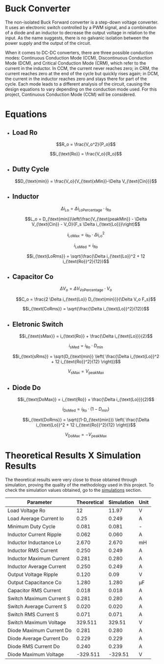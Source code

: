 # Buck Converter

The non-isolated Buck Forward converter is a step-down voltage converter. It uses an electronic switch controlled by a PWM signal, and a combination of a diode and an inductor to decrease the output voltage in relation to the input. As the name suggests, there is no galvanic isolation between the power supply and the output of the circuit.

When it comes to DC-DC converters, there are three possible conduction modes: Continuous Conduction Mode (CCM), Discontinuous Conduction Mode (DCM), and Critical Conduction Mode (CRM), which refer to the current in the inductor. In CCM, the current never reaches zero; in CRM, the current reaches zero at the end of the cycle but quickly rises again; in DCM, the current in the inductor reaches zero and stays there for part of the cycle. Each mode leads to a different analysis of the circuit, causing the design equations to vary depending on the conduction mode used. For this project, Continuous Conduction Mode (CCM) will be considered.

# Equations

* ## Load Ro
  
    $$R_o = \frac{V_o^2}{P_o}$$

    $$i_{\text{Ro}} = \frac{V_o}{R_o}$$

* ## Dutty Cycle
  
    $$D_{\text{min}} = \frac{V_o}{V_{\text{xMin}}-\Delta V_{\text{Cin}}}$$

* ## Inductor 
    $$\Delta i_{\text{Lo}} = \Delta i_{\text{LoPercentage}} \cdot i_{\text{Ro}}$$

    $$L_o = D_{\text{min}}\left(\frac{V_{\text{peakMin}} - \Delta V_{\text{Cin}} - V_O}{F_s \Delta i_{\text{Lo}}}\right)$$

    $$i_{\text{LoMax}} = i_{\text{Ro}} \cdot \Delta i_{\text{Lo}}^2$$

    $$i_{\text{LoMed}} = i_{\text{Ro}}$$

    $$i_{\text{LoRms}} = \sqrt{\frac{\Delta i_{\text{Lo}}^2 + 12 i_{\text{Ro}}^2}{12}}$$
* ## Capacitor Co
    $$\Delta V_o = \Delta V_{\text{VoPercentage}}\cdot V_o$$

    $$C_o = \frac{2 \Delta i_{\text{Lo}} D_{\text{min}}}{\Delta V_o F_s}$$

    $$i_{\text{CoRms}} = \sqrt{\frac{\Delta i_{\text{Lo}}^2}{12}}$$
* ## Eletronic Switch
    $$i_{\text{sMax}} = i_{\text{Ro}} + \frac{\Delta i_{\text{Lo}}}{2}$$

    $$i_{\text{sMed}} = i_{\text{Ro}} \cdot D_{\text{min}}$$

    $$i_{\text{sRms}} = \sqrt{D_{\text{min}} \left( \frac{\Delta i_{\text{Lo}}^2 + 12 i_{\text{Ro}}^2}{12} \right)}$$

    $$V_{\text{sMax}} = V_{\text{peakMax}}$$
* ## Diode Do
    $$i_{\text{DoMax}} = i_{\text{Ro}} + \frac{\Delta i_{\text{Lo}}}{2}$$

    $$i_{\text{DoMed}} = i_{\text{Ro}} \cdot (1 - D_{\text{min}})$$

    $$i_{\text{DoRms}} = \sqrt{(1-D_{\text{min}}) \left( \frac{\Delta i_{\text{Lo}}^2 + 12 i_{\text{Ro}}^2}{12} \right)}$$

    $$V_{\text{DoMax}} = -V_{\text{peakMax}}$$

# Theoretical Results X Simulation Results

The theoretical results were very close to those obtained through simulation, proving the quality of the methodology used in this project. To check the simulation values obtained, go to the [simulations](../Simulations/BuckConverter.md) section.

<table align="center">
  <thead>
    <tr>
      <th><strong>Parameter</strong></th>
      <th><strong>Theoretical</strong></th>
      <th><strong>Simulation</strong></th>
      <th><strong>Unit</strong></th>
    </tr>
  </thead>
  <tbody>
    <tr>
      <td>Load Voltage Ro</td>
      <td>12</td>
      <td>11.97</td>
      <td>V</td>
    </tr>
    <tr>
      <td>Load Average Current Io</td>
      <td>0.25</td>
      <td>0.249</td>
      <td>A</td>
    </tr>
    <tr>
      <td>Minimum Duty Cycle</td>
      <td>0.081</td>
      <td>0.081</td>
      <td>-</td>
    </tr>
    <tr>
      <td>Inductor Current Ripple</td>
      <td>0.062</td>
      <td>0.060</td>
      <td>A</td>
    </tr>
    <tr>
      <td>Inductor Inductance Lo</td>
      <td>2.670</td>
      <td>2.670</td>
      <td>mH</td>
    </tr>
    <tr>
      <td>Inductor RMS Current</td>
      <td>0.250</td>
      <td>0.249</td>
      <td>A</td>
    </tr>
    <tr>
      <td>Inductor Maximum Current</td>
      <td>0.281</td>
      <td>0.280</td>
      <td>A</td>
    </tr>
    <tr>
      <td>Inductor Average Current</td>
      <td>0.250</td>
      <td>0.249</td>
      <td>A</td>
    </tr>
    <tr>
      <td>Output Voltage Ripple</td>
      <td>0.120</td>
      <td>0.09</td>
      <td>V</td>
    </tr>
    <tr>
      <td>Output Capacitance Co</td>
      <td>1.280</td>
      <td>1.280</td>
      <td>µF</td>
    </tr>
    <tr>
      <td>Capacitor RMS Current</td>
      <td>0.018</td>
      <td>0.018</td>
      <td>A</td>
    </tr>
    <tr>
      <td>Switch Maximum Current S</td>
      <td>0.281</td>
      <td>0.280</td>
      <td>A</td>
    </tr>
    <tr>
      <td>Switch Average Current S</td>
      <td>0.020</td>
      <td>0.020</td>
      <td>A</td>
    </tr>
    <tr>
      <td>Switch RMS Current S</td>
      <td>0.071</td>
      <td>0.071</td>
      <td>A</td>
    </tr>
    <tr>
      <td>Switch Maximum Voltage</td>
      <td>329.511</td>
      <td>329.51</td>
      <td>V</td>
    </tr>
    <tr>
      <td>Diode Maximum Current Do</td>
      <td>0.281</td>
      <td>0.280</td>
      <td>A</td>
    </tr>
    <tr>
      <td>Diode Average Current Do</td>
      <td>0.229</td>
      <td>0.229</td>
      <td>A</td>
    </tr>
    <tr>
      <td>Diode RMS Current Do</td>
      <td>0.240</td>
      <td>0.239</td>
      <td>A</td>
    </tr>
    <tr>
      <td>Diode Maximum Voltage</td>
      <td>-329.511</td>
      <td>-329.51</td>
      <td>V</td>
    </tr>
  </tbody>
</table>
